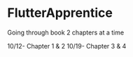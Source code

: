# FlutterApprentice
Going through book 2 chapters at a time

10/12- Chapter 1 & 2
10/19- Chapter 3 & 4
